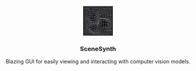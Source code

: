 <a id="readme-top"></a>

<br />
<div align="center">
  <a href="https://github.com/yassa9/SceneSynth">
    <img src="images/logo.jpg" alt="Logo" width="80" height="80">
  </a>

  <h3 align="center">SceneSynth</h3>

  <p align="center">
    Blazing GUI for easily viewing and interacting with computer vision models.
    <br />

  </p>
</div>








